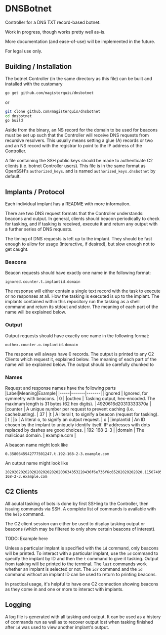 DNSBotnet
=========
Controller for a DNS TXT record-based botnet.

Work in progress, though works pretty well as-is.



More documentation (and ease-of-use) will be implemented in the future.

For legal use only.

Building / Installation
-----------------------
The botnet Controller (in the same directory as this file) can be built and
installed with the customary
```bash
go get github.com/magisterquis/dnsbotnet
```
or
```bash
git clone github.com/magisterquis/dnsbotnet
cd dnsbotnet
go build
```

Aside from the binary, an NS record for the domain to be used for beacons must
be set up such that the Controller will receive DNS requests from recursive
resolvers.  This usually means setting a glue (A) records or two and an NS
record with the registrar to point to the IP address of the Controller.

A file containing the SSH public keys should be made to authenticate C2 clients
(i.e. botnet Controller users).  This file is in the same format as OpenSSH's
`authorized_keys`. and is named `authorized_keys.dnsbotnet` by default.

Implants / Protocol
-------------------
Each individual implant has a README with more information.

There are two DNS request formats that the Controller understands: beacons
and output.  In general, clients should beacon periodically to check for
tasking, and if tasking is received, execute it and return any output with
a further series of DNS requests.

The timing of DNS requests is left up to the implant.  They should be fast
enough to allow for usage (interactive, if desired), but slow enough not to get
caught.

### Beacons
Beacon requests should have exactly one name in the following format:
```
ignored.counter.t.implantid.domain
```
The response will either contain a single text record with the task to execute
or no responses at all.  How the tasking is executed is up to the implant.  The
implants contained within this repository run the tasking as a shell command
and return its stdout and stderr.  The meaning of each part of the name will be
explained below.

### Output
Output requests should have exactly one name in the following format:
```
outhex.counter.o.implantid.domain
```
The response will always have 0 records.  The output is printed to any C2
Clients which request it, explained below.  The meaning of each part of the
name will be explained below.  The output should be carefully chunked to

### Names
Request and response names have the following parts
|Label|Meaning|Example|
|-----|-------|-------|
|ignored   | Ignored, for symmetry with beacons.                                                                                   | 0           |
|outhex    | Tasking output, hex-encoded.  The maximum length is 31 bytes (62 hex digits).                                         | 4920616d20313333370a |
|counter   | A unique number per request to prevent caching (i.e. cachebusting).                                                   | 37          |
|t         | A literal t, to signify a beacon (request for tasking).                                                               | t           |
|o         | A literal o, to signify an output request.                                                                            | o           |
|implantid | An ID chosen by the implant to uniquely identify itself.  IP addresses with dots replaced by dashes are good choices. | 192-168-2-3 |
|domain    | The malicious domain.                                                                                                 | example.com |

A beacon name might look like
```
0.3580645942777501247.t.192-168-2-3.example.com
```
An output name might look like
```
202020202020202020202020203634353220436f6e736f6c65202020202020.1150749505258401772.o.192-168-2-3.example.com
```

C2 Clients
----------
All acutal tasking of bots is done by first SSHing to the Controller, then
issuing commands via SSH.  A complete list of commands is available with the
`help` command.

The C2 client session can either be used to display tasking output or beacons
(which may be filtered to only show certain beacons of interest).

TODO: Example here

Unless a particular implant is specified with the `id` command, only beacons
will be printed.  To interact with a particular implant, use the `id` command
to specify the implant by ID  and then the `t` command to give it tasking.
Output from tasking will be printed to the terminal.  The `last` commands work
whether an implant is selected or not.  The `idr` command and the `id` command
without an implant ID can be used to return to printing beacons.

In practical usage, it's helpful to have one C2 connection showing beacons as
they come in and one or more to interact with implants.

Logging
-------
A log file is generated with all tasking and output.  It can be used as a
history of commands run as well as to recover output lost when tasking finished
after `id` was used to view another implant's output.
